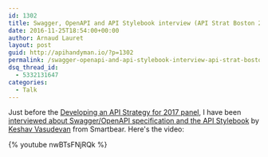 ```yaml
---
id: 1302
title: Swagger, OpenAPI and API Stylebook interview (API Strat Boston 2016)
date: 2016-11-25T18:54:00+00:00
author: Arnaud Lauret
layout: post
guid: http://apihandyman.io/?p=1302
permalink: /swagger-openapi-and-api-stylebook-interview-api-strat-boston-2016/
dsq_thread_id:
  - 5332131647
categories:
  - Talk
---
```

Just before the [Developing an API Strategy for 2017 panel](http://apihandyman.io/developing-an-api-strategy-for-2017-api-strat-boston-2016/), I have been [interviewed about Swagger/OpenAPI specification and the API Stylebook](http://blog.swaggerhub.com/api-design/getting-started-with-swagger/) by [Keshav Vasudevan](https://twitter.com/keshinpoint) from Smartbear. Here's the video:

{% youtube nwBTsFNjRQk %}
